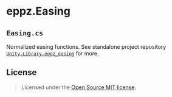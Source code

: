 # eppz.Easing

## `Easing.cs`

Normalized easing functions. See standalone project repository [`Unity.Library.eppz_easing`](https://github.com/eppz/Unity.Library.eppz_easing) for more.

## License

> Licensed under the [Open Source MIT license](http://en.wikipedia.org/wiki/MIT_License).
